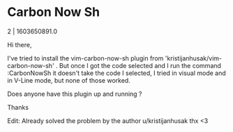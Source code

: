 # Carbon Now Sh

2 | 1603650891.0

Hi there,

I've tried to install the  vim-carbon-now-sh plugin from  'kristijanhusak/vim-carbon-now-sh' . But once I got the code selected and I run the command :CarbonNowSh it doesn't take the code I selected, I tried in visual mode and in V-Line mode, but none of those worked.

Does anyone have this plugin up and running ?

Thanks

Edit: Already solved the problem by the author u/kristijanhusak thx &lt;3